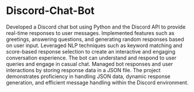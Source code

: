 # Discord-Chat-Bot
Developed a Discord chat bot using Python and the Discord API to provide real-time responses to user messages. 
Implemented features such as greetings, answering questions, and generating random responses based on user input.
Leveraged NLP techniques such as keyword matching and score-based response selection to create an interactive and engaging conversation experience. 
The bot can understand and respond to user queries and engage in casual chat.
Managed bot responses and user interactions by storing response data in a JSON file. 
The project demonstrates proficiency in handling JSON data, dynamic response generation, and efficient message handling within the Discord environment.
